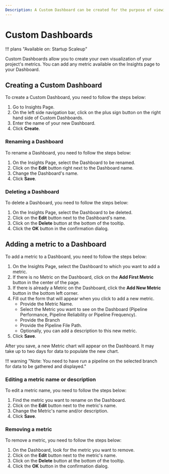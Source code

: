```yaml
---
Description: A Custom Dashboard can be created for the purpose of viewing your project's metrics.
---
```

# Custom Dashboards

!!! plans "Available on: <span class="plans-box">Startup</span> <span class="plans-box">Scaleup</span>"

Custom Dashboards allow you to create your own visualization of your project's metrics.
You can add any metric available on the Insights page to your Dashboard.

## Creating a Custom Dashboard

To create a Custom Dashboard, you need to follow the steps below:

1. Go to Insights Page.
2. On the left side navigation bar, click on the plus sign button on the right hand side of Custom Dashboards.
3. Enter the name of your new Dashboard.
4. Click **Create**.

### Renaming a Dashboard

To rename a Dashboard, you need to follow the steps below:

1. On the Insights Page, select the Dashboard to be renamed.
2. Click on the **Edit** button right next to the Dashboard name.
3. Change the Dashboard's name.
4. Click **Save**.

### Deleting a Dashboard

To delete a Dashboard, you need to follow the steps below:

1. On the Insights Page, select the Dashboard to be deleted.
2. Click on the **Edit** button next to the Dashboard's name.
3. Click on the **Delete** button at the bottom of the tooltip.
4. Click the **OK** button in the confirmation dialog.

## Adding a metric to a Dashboard

To add a metric to a Dashboard, you need to follow the steps below:

1. On the Insights Page, select the Dashboard to which you want to add a metric.
2. If there is no Metric on the Dashboard, click on the **Add First Metric** button in the center of the page.
3. If there is already a Metric on the Dashboard, click the **Add New Metric** button in the bottom left corner.
4. Fill out the form that will appear when you click to add a new metric.
    - Provide the Metric Name.
    - Select the Metric you want to see on the Dashboard (Pipeline Performance, Pipeline Reliability or Pipeline Frequency).
    - Provide the Branch
    - Provide the Pipeline File Path.
    - Optionally, you can add a description to this new metric.
5. Click **Save**.

After you save, a new Metric chart will appear on the Dashboard.
It may take up to two days for data to populate the new chart.

!!! warning "Note: You need to have run a pipeline on the selected branch for data to be gathered and displayed."

### Editing a metric name or description

To edit a metric name, you need to follow the steps below:

1. Find the metric you want to rename on the Dashboard.
2. Click on the **Edit** button next to the metric's name.
3. Change the Metric's name and/or description.
4. Click **Save**.


### Removing a metric

To remove a metric, you need to follow the steps below:

1. On the Dashboard, look for the metric you want to remove.
2. Click on the **Edit** button next to the metric's name.
3. Click on the **Delete** button at the bottom of the tooltip.
4. Click the **OK** button in the confirmation dialog.
